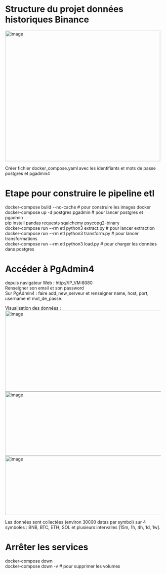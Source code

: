 # Structure du projet données historiques Binance

<img width="502" height="423" alt="image" src="https://github.com/user-attachments/assets/a417968c-583a-4b01-8a45-339106e68051" />



Créer fichier docker_compose.yaml avec les identifiants et mots de passe postgres et pgadmin4

# Etape pour construire le pipeline etl
docker-compose build --no-cache # pour construire les images docker  
docker-compose up -d postgres pgadmin # pour lancer postgres et pgadmin  
pip install pandas requests sqalchemy psycopg2-binary  
docker-compose run --rm etl python3 extract.py # pour lancer extraction  
docker-compose run --rm etl python3 transform.py # pour lancer transformations  
docker-compose run --rm etl python3 load.py # pour charger les données dans postgres  


# Accéder à PgAdmin4
depuis navigateur Web : http://IP_VM:8080  
Renseigner son email et son password  
Sur PgAdmin4 : faire add_new_serveur et renseigner name, host, port, username et mot_de_passe.

Visualisation des données :    
<img width="559" height="262" alt="image" src="https://github.com/user-attachments/assets/31bcffda-0f23-4a11-a1b8-b987ad6fad1c" />
<img width="1039" height="208" alt="image" src="https://github.com/user-attachments/assets/04200721-627f-4021-b20d-2cd203440206" />
<img width="778" height="192" alt="image" src="https://github.com/user-attachments/assets/37a77800-d527-4e90-9313-133b40bf176e" />


Les données sont collectées (environ 30000 datas par symbol) 
sur 4 symboles : BNB, BTC, ETH, SOL et plusieurs intervalles [15m, 1h, 4h, 1d, 1w].

# Arrêter les services
docker-compose down  
docker-compose down -v # pour supprimer les volumes



